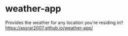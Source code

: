 # weather-app
Provides the weather for any location you're residing in!!
<br>
https://assrar2007.github.io/weather-app/
